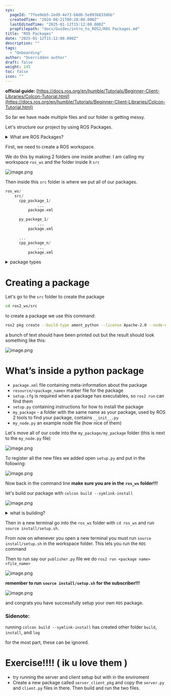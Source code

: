 ```yaml
---
sys:
  pageId: "7fea9eb5-2ed9-4e73-b6d6-5e093b833dbb"
  createdTime: "2024-08-21T00:28:00.000Z"
  lastEditedTime: "2025-01-12T15:12:00.000Z"
  propFilepath: "docs/Guides/intro_to_ROS2/ROS Packages.md"
title: "ROS Packages"
date: "2025-01-12T15:12:00.000Z"
description: ""
tags:
  - "Onboarding"
author: "Overridden author"
draft: false
weight: 145
toc: false
icon: ""
---
```


**official guide:** [https://docs.ros.org/en/humble/Tutorials/Beginner-Client-Libraries/Colcon-Tutorial.html](https://docs.ros.org/en/humble/Tutorials/Beginner-Client-Libraries/Colcon-Tutorial.html)

So far we have made multiple files and our folder is getting messy.

Let's structure our project by using ROS Packages.

<details>

<summary>What are ROS Packages?</summary>

ROS Packages are, as the name implies, packages of code that are highly sharable between ROS developers.

They consist of a folder, `package.xml` file, and source code

```python
      cpp_package_1/
		      ... imagine much code files here ..
          package.xml
```

</details>

First, we need to create a ROS workspace.

We do this by making 2 folders one inside another. I am calling my workspace `ros_ws` and the folder inside it `src`

![image.png](https://prod-files-secure.s3.us-west-2.amazonaws.com/d518164a-d88e-44d1-a4ee-3adb3bd8bce0/70706947-fd18-4537-a67b-e12946812d31/image.png?X-Amz-Algorithm=AWS4-HMAC-SHA256&X-Amz-Content-Sha256=UNSIGNED-PAYLOAD&X-Amz-Credential=ASIAZI2LB466Y3MQ5IZQ%2F20250215%2Fus-west-2%2Fs3%2Faws4_request&X-Amz-Date=20250215T220143Z&X-Amz-Expires=3600&X-Amz-Security-Token=IQoJb3JpZ2luX2VjECYaCXVzLXdlc3QtMiJHMEUCIQDpl%2FQ%2BT%2FbhgfKhSDxk8HParq4KTMthuO2EVccGoyaFCgIgHd7MgMnnMQvrQqxnvHvOMQSLiRyCRclhk2orfe347pEq%2FwMITxAAGgw2Mzc0MjMxODM4MDUiDEMCHXGjSmIBdiQiQSrcA1vSYAlnorAd0DH11lXa%2BChzlayA8E%2FSJQOx%2FvgflzJa56R51pF1yYRMkYus1f5XNmqLDURHWil4MNi8S4SWiJF8Fy3T%2BBrkR6Jg73yM1DUhJ2n5lS260Ir6whh44ANaRMQwYnyLuWceyqrdIKcsuvhfmMj1y7Nc%2FLQhmk%2BrrNwKQtRJ7gAt1zt4OxOkW8HojRJQUo%2FCc4hccihNZUMc%2FjVmSW0ZdgJ2%2B0SjTKPjcn0XuHem4o8B%2FbECEiOkkhxm2tVx4TMCTs8Vbo7DzjZD7IPO8mF44UrS8fdejUfMJnDLwO9P%2ByV60m2WJ5dX3DJATGtQI%2FPtCb3EsFAtojs87txg5YvV4sUwEdn1R3r8WrRwNir4SvpoGrEnOHKFHNJIDRgdZPIuWyiGP%2BCtBCmuXhvHxqAgMa%2By5zUdQbMeW9werZovJD%2FNaAAILBvgGdCUEmxBXp4DaKMxlJFuYzIAjZ0C9%2FcMjKHyE%2BBRVw1lchAA2T9VH13Y5qHL6kYsIErzaVSZQXxN6IpKFA71yJdP1wXcV0NsZSbx%2Fw3w3aBv%2FzS%2F6JBWrUqd%2BX1djqTe9KRJRnCK06EKdIJXbC16L7Tm2PkOrlFx3T5x0q44kNcQHA4pkUKTf%2F8%2BgS6PgZ7gMO6QxL0GOqUB8M3PXd4IddwAow7BCV4g0iS2bwwsccS926cHO2XyX9UEgKIRFuX103Znn%2FkCHD4Fka%2FA4YuofFOYxXocXvucww%2BwibpjRPbDcREQxJHVIhp7H3KZH%2FudbyzuAdTf3SuFxuTMdJHqmr%2FtoiexEoLcoCGJZfXQC%2Bk7s01d2s2sh0PfozYq6BZmZ982SNsLXluHuDJsnUlWD52%2Bekkxf0QE5nDMrXaZ&X-Amz-Signature=8f5dda0fdac0780e96579c4d21900abdd5fd9c9d0641e8d89d716b2cd074c3ce&X-Amz-SignedHeaders=host&x-id=GetObject)

Then inside this `src` folder is where we put all of our packages.

```python
ros_ws/
    src/
      cpp_package_1/
		      ...
          package.xml

      py_package_1/
		      ...
          package.xml

      ...
      cpp_package_n/
		      ...
          package.xml

```

<details>

<summary>package types</summary>

packages can be either `C++` or python.

the intern file structure is different for each but for this guide we will stick to creating python packages

</details>

# Creating a package

Let's go to the `src` folder to create the package

```bash
cd ros2_ws/src
```

to create a package we use this command:

```bash
ros2 pkg create --build-type ament_python --license Apache-2.0 --node-name my_node my_package
```

a bunch of text should have been printed out but the result should look something like this:

![image.png](https://prod-files-secure.s3.us-west-2.amazonaws.com/d518164a-d88e-44d1-a4ee-3adb3bd8bce0/e6cf1e3f-8512-4a3e-b131-079f800bf3e8/image.png?X-Amz-Algorithm=AWS4-HMAC-SHA256&X-Amz-Content-Sha256=UNSIGNED-PAYLOAD&X-Amz-Credential=ASIAZI2LB466Y3MQ5IZQ%2F20250215%2Fus-west-2%2Fs3%2Faws4_request&X-Amz-Date=20250215T220143Z&X-Amz-Expires=3600&X-Amz-Security-Token=IQoJb3JpZ2luX2VjECYaCXVzLXdlc3QtMiJHMEUCIQDpl%2FQ%2BT%2FbhgfKhSDxk8HParq4KTMthuO2EVccGoyaFCgIgHd7MgMnnMQvrQqxnvHvOMQSLiRyCRclhk2orfe347pEq%2FwMITxAAGgw2Mzc0MjMxODM4MDUiDEMCHXGjSmIBdiQiQSrcA1vSYAlnorAd0DH11lXa%2BChzlayA8E%2FSJQOx%2FvgflzJa56R51pF1yYRMkYus1f5XNmqLDURHWil4MNi8S4SWiJF8Fy3T%2BBrkR6Jg73yM1DUhJ2n5lS260Ir6whh44ANaRMQwYnyLuWceyqrdIKcsuvhfmMj1y7Nc%2FLQhmk%2BrrNwKQtRJ7gAt1zt4OxOkW8HojRJQUo%2FCc4hccihNZUMc%2FjVmSW0ZdgJ2%2B0SjTKPjcn0XuHem4o8B%2FbECEiOkkhxm2tVx4TMCTs8Vbo7DzjZD7IPO8mF44UrS8fdejUfMJnDLwO9P%2ByV60m2WJ5dX3DJATGtQI%2FPtCb3EsFAtojs87txg5YvV4sUwEdn1R3r8WrRwNir4SvpoGrEnOHKFHNJIDRgdZPIuWyiGP%2BCtBCmuXhvHxqAgMa%2By5zUdQbMeW9werZovJD%2FNaAAILBvgGdCUEmxBXp4DaKMxlJFuYzIAjZ0C9%2FcMjKHyE%2BBRVw1lchAA2T9VH13Y5qHL6kYsIErzaVSZQXxN6IpKFA71yJdP1wXcV0NsZSbx%2Fw3w3aBv%2FzS%2F6JBWrUqd%2BX1djqTe9KRJRnCK06EKdIJXbC16L7Tm2PkOrlFx3T5x0q44kNcQHA4pkUKTf%2F8%2BgS6PgZ7gMO6QxL0GOqUB8M3PXd4IddwAow7BCV4g0iS2bwwsccS926cHO2XyX9UEgKIRFuX103Znn%2FkCHD4Fka%2FA4YuofFOYxXocXvucww%2BwibpjRPbDcREQxJHVIhp7H3KZH%2FudbyzuAdTf3SuFxuTMdJHqmr%2FtoiexEoLcoCGJZfXQC%2Bk7s01d2s2sh0PfozYq6BZmZ982SNsLXluHuDJsnUlWD52%2Bekkxf0QE5nDMrXaZ&X-Amz-Signature=aa091e28f7c8ab33357cb734e47f8c99ef5dd0d5fc7c7977cf91ff92267cbdb2&X-Amz-SignedHeaders=host&x-id=GetObject)

# What’s inside a python package

- `package.xml` file containing meta-information about the package
- `resource/<package_name>` marker file for the package
- `setup.cfg` is required when a package has executables, so `ros2 run` can find them
- `setup.py` containing instructions for how to install the package
- `my_package` - a folder with the same name as your package, used by ROS 2 tools to find your package, contains `__init__.py`
- `my_node.py` an example node file (how nice of them)

Let's move all of our code into the `my_package/my_package` folder (this is next to the `my_node.py` file)

![image.png](https://prod-files-secure.s3.us-west-2.amazonaws.com/d518164a-d88e-44d1-a4ee-3adb3bd8bce0/9ce58f11-0da9-4d3e-b86d-506a9685d378/image.png?X-Amz-Algorithm=AWS4-HMAC-SHA256&X-Amz-Content-Sha256=UNSIGNED-PAYLOAD&X-Amz-Credential=ASIAZI2LB466Y3MQ5IZQ%2F20250215%2Fus-west-2%2Fs3%2Faws4_request&X-Amz-Date=20250215T220143Z&X-Amz-Expires=3600&X-Amz-Security-Token=IQoJb3JpZ2luX2VjECYaCXVzLXdlc3QtMiJHMEUCIQDpl%2FQ%2BT%2FbhgfKhSDxk8HParq4KTMthuO2EVccGoyaFCgIgHd7MgMnnMQvrQqxnvHvOMQSLiRyCRclhk2orfe347pEq%2FwMITxAAGgw2Mzc0MjMxODM4MDUiDEMCHXGjSmIBdiQiQSrcA1vSYAlnorAd0DH11lXa%2BChzlayA8E%2FSJQOx%2FvgflzJa56R51pF1yYRMkYus1f5XNmqLDURHWil4MNi8S4SWiJF8Fy3T%2BBrkR6Jg73yM1DUhJ2n5lS260Ir6whh44ANaRMQwYnyLuWceyqrdIKcsuvhfmMj1y7Nc%2FLQhmk%2BrrNwKQtRJ7gAt1zt4OxOkW8HojRJQUo%2FCc4hccihNZUMc%2FjVmSW0ZdgJ2%2B0SjTKPjcn0XuHem4o8B%2FbECEiOkkhxm2tVx4TMCTs8Vbo7DzjZD7IPO8mF44UrS8fdejUfMJnDLwO9P%2ByV60m2WJ5dX3DJATGtQI%2FPtCb3EsFAtojs87txg5YvV4sUwEdn1R3r8WrRwNir4SvpoGrEnOHKFHNJIDRgdZPIuWyiGP%2BCtBCmuXhvHxqAgMa%2By5zUdQbMeW9werZovJD%2FNaAAILBvgGdCUEmxBXp4DaKMxlJFuYzIAjZ0C9%2FcMjKHyE%2BBRVw1lchAA2T9VH13Y5qHL6kYsIErzaVSZQXxN6IpKFA71yJdP1wXcV0NsZSbx%2Fw3w3aBv%2FzS%2F6JBWrUqd%2BX1djqTe9KRJRnCK06EKdIJXbC16L7Tm2PkOrlFx3T5x0q44kNcQHA4pkUKTf%2F8%2BgS6PgZ7gMO6QxL0GOqUB8M3PXd4IddwAow7BCV4g0iS2bwwsccS926cHO2XyX9UEgKIRFuX103Znn%2FkCHD4Fka%2FA4YuofFOYxXocXvucww%2BwibpjRPbDcREQxJHVIhp7H3KZH%2FudbyzuAdTf3SuFxuTMdJHqmr%2FtoiexEoLcoCGJZfXQC%2Bk7s01d2s2sh0PfozYq6BZmZ982SNsLXluHuDJsnUlWD52%2Bekkxf0QE5nDMrXaZ&X-Amz-Signature=e6e8e547c31eef968ead98a3205a3f85ac42aff0e49e98b186a3b21b7df8542b&X-Amz-SignedHeaders=host&x-id=GetObject)

To register all the new files we added open `setup.py` and put in the following:

![image.png](https://prod-files-secure.s3.us-west-2.amazonaws.com/d518164a-d88e-44d1-a4ee-3adb3bd8bce0/1cd7c262-4cae-4496-9d75-c178537d24a2/image.png?X-Amz-Algorithm=AWS4-HMAC-SHA256&X-Amz-Content-Sha256=UNSIGNED-PAYLOAD&X-Amz-Credential=ASIAZI2LB466Y3MQ5IZQ%2F20250215%2Fus-west-2%2Fs3%2Faws4_request&X-Amz-Date=20250215T220143Z&X-Amz-Expires=3600&X-Amz-Security-Token=IQoJb3JpZ2luX2VjECYaCXVzLXdlc3QtMiJHMEUCIQDpl%2FQ%2BT%2FbhgfKhSDxk8HParq4KTMthuO2EVccGoyaFCgIgHd7MgMnnMQvrQqxnvHvOMQSLiRyCRclhk2orfe347pEq%2FwMITxAAGgw2Mzc0MjMxODM4MDUiDEMCHXGjSmIBdiQiQSrcA1vSYAlnorAd0DH11lXa%2BChzlayA8E%2FSJQOx%2FvgflzJa56R51pF1yYRMkYus1f5XNmqLDURHWil4MNi8S4SWiJF8Fy3T%2BBrkR6Jg73yM1DUhJ2n5lS260Ir6whh44ANaRMQwYnyLuWceyqrdIKcsuvhfmMj1y7Nc%2FLQhmk%2BrrNwKQtRJ7gAt1zt4OxOkW8HojRJQUo%2FCc4hccihNZUMc%2FjVmSW0ZdgJ2%2B0SjTKPjcn0XuHem4o8B%2FbECEiOkkhxm2tVx4TMCTs8Vbo7DzjZD7IPO8mF44UrS8fdejUfMJnDLwO9P%2ByV60m2WJ5dX3DJATGtQI%2FPtCb3EsFAtojs87txg5YvV4sUwEdn1R3r8WrRwNir4SvpoGrEnOHKFHNJIDRgdZPIuWyiGP%2BCtBCmuXhvHxqAgMa%2By5zUdQbMeW9werZovJD%2FNaAAILBvgGdCUEmxBXp4DaKMxlJFuYzIAjZ0C9%2FcMjKHyE%2BBRVw1lchAA2T9VH13Y5qHL6kYsIErzaVSZQXxN6IpKFA71yJdP1wXcV0NsZSbx%2Fw3w3aBv%2FzS%2F6JBWrUqd%2BX1djqTe9KRJRnCK06EKdIJXbC16L7Tm2PkOrlFx3T5x0q44kNcQHA4pkUKTf%2F8%2BgS6PgZ7gMO6QxL0GOqUB8M3PXd4IddwAow7BCV4g0iS2bwwsccS926cHO2XyX9UEgKIRFuX103Znn%2FkCHD4Fka%2FA4YuofFOYxXocXvucww%2BwibpjRPbDcREQxJHVIhp7H3KZH%2FudbyzuAdTf3SuFxuTMdJHqmr%2FtoiexEoLcoCGJZfXQC%2Bk7s01d2s2sh0PfozYq6BZmZ982SNsLXluHuDJsnUlWD52%2Bekkxf0QE5nDMrXaZ&X-Amz-Signature=afc300ff0be1b82092f7f313c0f6b7a040bc486d9a0d94d7a6010d0b5dd1a142&X-Amz-SignedHeaders=host&x-id=GetObject)

Now back in the command line **make sure you are in the** **`ros_ws`** **folder!!!**

let's build our package with `colcon build --symlink-install`

![image.png](https://prod-files-secure.s3.us-west-2.amazonaws.com/d518164a-d88e-44d1-a4ee-3adb3bd8bce0/2f2a0d27-b173-48fd-b189-5f5c0ce65619/image.png?X-Amz-Algorithm=AWS4-HMAC-SHA256&X-Amz-Content-Sha256=UNSIGNED-PAYLOAD&X-Amz-Credential=ASIAZI2LB466Y3MQ5IZQ%2F20250215%2Fus-west-2%2Fs3%2Faws4_request&X-Amz-Date=20250215T220143Z&X-Amz-Expires=3600&X-Amz-Security-Token=IQoJb3JpZ2luX2VjECYaCXVzLXdlc3QtMiJHMEUCIQDpl%2FQ%2BT%2FbhgfKhSDxk8HParq4KTMthuO2EVccGoyaFCgIgHd7MgMnnMQvrQqxnvHvOMQSLiRyCRclhk2orfe347pEq%2FwMITxAAGgw2Mzc0MjMxODM4MDUiDEMCHXGjSmIBdiQiQSrcA1vSYAlnorAd0DH11lXa%2BChzlayA8E%2FSJQOx%2FvgflzJa56R51pF1yYRMkYus1f5XNmqLDURHWil4MNi8S4SWiJF8Fy3T%2BBrkR6Jg73yM1DUhJ2n5lS260Ir6whh44ANaRMQwYnyLuWceyqrdIKcsuvhfmMj1y7Nc%2FLQhmk%2BrrNwKQtRJ7gAt1zt4OxOkW8HojRJQUo%2FCc4hccihNZUMc%2FjVmSW0ZdgJ2%2B0SjTKPjcn0XuHem4o8B%2FbECEiOkkhxm2tVx4TMCTs8Vbo7DzjZD7IPO8mF44UrS8fdejUfMJnDLwO9P%2ByV60m2WJ5dX3DJATGtQI%2FPtCb3EsFAtojs87txg5YvV4sUwEdn1R3r8WrRwNir4SvpoGrEnOHKFHNJIDRgdZPIuWyiGP%2BCtBCmuXhvHxqAgMa%2By5zUdQbMeW9werZovJD%2FNaAAILBvgGdCUEmxBXp4DaKMxlJFuYzIAjZ0C9%2FcMjKHyE%2BBRVw1lchAA2T9VH13Y5qHL6kYsIErzaVSZQXxN6IpKFA71yJdP1wXcV0NsZSbx%2Fw3w3aBv%2FzS%2F6JBWrUqd%2BX1djqTe9KRJRnCK06EKdIJXbC16L7Tm2PkOrlFx3T5x0q44kNcQHA4pkUKTf%2F8%2BgS6PgZ7gMO6QxL0GOqUB8M3PXd4IddwAow7BCV4g0iS2bwwsccS926cHO2XyX9UEgKIRFuX103Znn%2FkCHD4Fka%2FA4YuofFOYxXocXvucww%2BwibpjRPbDcREQxJHVIhp7H3KZH%2FudbyzuAdTf3SuFxuTMdJHqmr%2FtoiexEoLcoCGJZfXQC%2Bk7s01d2s2sh0PfozYq6BZmZ982SNsLXluHuDJsnUlWD52%2Bekkxf0QE5nDMrXaZ&X-Amz-Signature=9148db65c46e584e4daafde75d1c1fb3d78a605b33c461fcaecc8c4cb26c989a&X-Amz-SignedHeaders=host&x-id=GetObject)

<details>

<summary>what is building?</summary>

if you are a CS major at Rose-Hulman you will learn the answer to this in CSSE132

but TLDR; is it combines all the code files into one program that can be run easily 

</details>

Then in a new terminal go into the `ros_ws` folder with `cd ros_ws` and run `source install/setup.sh`. 

From now on whenever you open a new terminal you must run `source install/setup.sh` in the workspace folder. This lets you run the `ROS` command

Then to run say our `publisher.py` file we do `ros2 run <package name> <file_name>`

![image.png](https://prod-files-secure.s3.us-west-2.amazonaws.com/d518164a-d88e-44d1-a4ee-3adb3bd8bce0/4f4b1219-3a44-4632-aa0a-ce3471699f59/image.png?X-Amz-Algorithm=AWS4-HMAC-SHA256&X-Amz-Content-Sha256=UNSIGNED-PAYLOAD&X-Amz-Credential=ASIAZI2LB466Y3MQ5IZQ%2F20250215%2Fus-west-2%2Fs3%2Faws4_request&X-Amz-Date=20250215T220143Z&X-Amz-Expires=3600&X-Amz-Security-Token=IQoJb3JpZ2luX2VjECYaCXVzLXdlc3QtMiJHMEUCIQDpl%2FQ%2BT%2FbhgfKhSDxk8HParq4KTMthuO2EVccGoyaFCgIgHd7MgMnnMQvrQqxnvHvOMQSLiRyCRclhk2orfe347pEq%2FwMITxAAGgw2Mzc0MjMxODM4MDUiDEMCHXGjSmIBdiQiQSrcA1vSYAlnorAd0DH11lXa%2BChzlayA8E%2FSJQOx%2FvgflzJa56R51pF1yYRMkYus1f5XNmqLDURHWil4MNi8S4SWiJF8Fy3T%2BBrkR6Jg73yM1DUhJ2n5lS260Ir6whh44ANaRMQwYnyLuWceyqrdIKcsuvhfmMj1y7Nc%2FLQhmk%2BrrNwKQtRJ7gAt1zt4OxOkW8HojRJQUo%2FCc4hccihNZUMc%2FjVmSW0ZdgJ2%2B0SjTKPjcn0XuHem4o8B%2FbECEiOkkhxm2tVx4TMCTs8Vbo7DzjZD7IPO8mF44UrS8fdejUfMJnDLwO9P%2ByV60m2WJ5dX3DJATGtQI%2FPtCb3EsFAtojs87txg5YvV4sUwEdn1R3r8WrRwNir4SvpoGrEnOHKFHNJIDRgdZPIuWyiGP%2BCtBCmuXhvHxqAgMa%2By5zUdQbMeW9werZovJD%2FNaAAILBvgGdCUEmxBXp4DaKMxlJFuYzIAjZ0C9%2FcMjKHyE%2BBRVw1lchAA2T9VH13Y5qHL6kYsIErzaVSZQXxN6IpKFA71yJdP1wXcV0NsZSbx%2Fw3w3aBv%2FzS%2F6JBWrUqd%2BX1djqTe9KRJRnCK06EKdIJXbC16L7Tm2PkOrlFx3T5x0q44kNcQHA4pkUKTf%2F8%2BgS6PgZ7gMO6QxL0GOqUB8M3PXd4IddwAow7BCV4g0iS2bwwsccS926cHO2XyX9UEgKIRFuX103Znn%2FkCHD4Fka%2FA4YuofFOYxXocXvucww%2BwibpjRPbDcREQxJHVIhp7H3KZH%2FudbyzuAdTf3SuFxuTMdJHqmr%2FtoiexEoLcoCGJZfXQC%2Bk7s01d2s2sh0PfozYq6BZmZ982SNsLXluHuDJsnUlWD52%2Bekkxf0QE5nDMrXaZ&X-Amz-Signature=b12dda099733bf8f8a9ff40328efebe9ea9f734d2d1cc07da4525fa68cd58157&X-Amz-SignedHeaders=host&x-id=GetObject)

**remember to run** **`source install/setup.sh`** **for the subscriber!!!**

![image.png](https://prod-files-secure.s3.us-west-2.amazonaws.com/d518164a-d88e-44d1-a4ee-3adb3bd8bce0/02121119-dad4-49ec-8356-c956108b4243/image.png?X-Amz-Algorithm=AWS4-HMAC-SHA256&X-Amz-Content-Sha256=UNSIGNED-PAYLOAD&X-Amz-Credential=ASIAZI2LB466Y3MQ5IZQ%2F20250215%2Fus-west-2%2Fs3%2Faws4_request&X-Amz-Date=20250215T220143Z&X-Amz-Expires=3600&X-Amz-Security-Token=IQoJb3JpZ2luX2VjECYaCXVzLXdlc3QtMiJHMEUCIQDpl%2FQ%2BT%2FbhgfKhSDxk8HParq4KTMthuO2EVccGoyaFCgIgHd7MgMnnMQvrQqxnvHvOMQSLiRyCRclhk2orfe347pEq%2FwMITxAAGgw2Mzc0MjMxODM4MDUiDEMCHXGjSmIBdiQiQSrcA1vSYAlnorAd0DH11lXa%2BChzlayA8E%2FSJQOx%2FvgflzJa56R51pF1yYRMkYus1f5XNmqLDURHWil4MNi8S4SWiJF8Fy3T%2BBrkR6Jg73yM1DUhJ2n5lS260Ir6whh44ANaRMQwYnyLuWceyqrdIKcsuvhfmMj1y7Nc%2FLQhmk%2BrrNwKQtRJ7gAt1zt4OxOkW8HojRJQUo%2FCc4hccihNZUMc%2FjVmSW0ZdgJ2%2B0SjTKPjcn0XuHem4o8B%2FbECEiOkkhxm2tVx4TMCTs8Vbo7DzjZD7IPO8mF44UrS8fdejUfMJnDLwO9P%2ByV60m2WJ5dX3DJATGtQI%2FPtCb3EsFAtojs87txg5YvV4sUwEdn1R3r8WrRwNir4SvpoGrEnOHKFHNJIDRgdZPIuWyiGP%2BCtBCmuXhvHxqAgMa%2By5zUdQbMeW9werZovJD%2FNaAAILBvgGdCUEmxBXp4DaKMxlJFuYzIAjZ0C9%2FcMjKHyE%2BBRVw1lchAA2T9VH13Y5qHL6kYsIErzaVSZQXxN6IpKFA71yJdP1wXcV0NsZSbx%2Fw3w3aBv%2FzS%2F6JBWrUqd%2BX1djqTe9KRJRnCK06EKdIJXbC16L7Tm2PkOrlFx3T5x0q44kNcQHA4pkUKTf%2F8%2BgS6PgZ7gMO6QxL0GOqUB8M3PXd4IddwAow7BCV4g0iS2bwwsccS926cHO2XyX9UEgKIRFuX103Znn%2FkCHD4Fka%2FA4YuofFOYxXocXvucww%2BwibpjRPbDcREQxJHVIhp7H3KZH%2FudbyzuAdTf3SuFxuTMdJHqmr%2FtoiexEoLcoCGJZfXQC%2Bk7s01d2s2sh0PfozYq6BZmZ982SNsLXluHuDJsnUlWD52%2Bekkxf0QE5nDMrXaZ&X-Amz-Signature=58914208a1133773adb6cb58e07b5f9a300cbdf8f472519539c41d08d3ba650d&X-Amz-SignedHeaders=host&x-id=GetObject)

and congrats you have successfully setup your own `ROS` package.

### Sidenote:

running `colcon build --symlink-install` has created other folder `build`, `install`, and `log`

for the most part, these can be ignored.

# Exercise!!!! ( ik u love them )

- try running the server and client setup but with in the enviroment
- Create a new package called `server_client_pkg` and copy the `server.py` and `client.py` files in there. Then build and run the two files.
